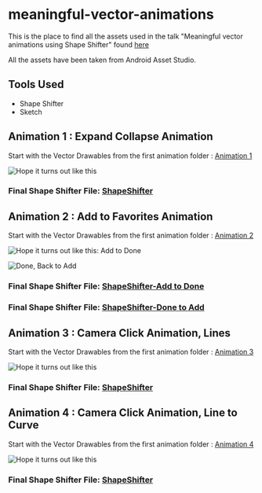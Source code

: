 # meaningful-vector-animations
This is the place to find all the assets used in the talk "Meaningful vector animations using Shape Shifter" found [here](https://www.youtube.com/watch?v=mU6x7CY1Moc&amp;list=PLnD_TKDSaFyXWrnnEhfxeKABuq49Is-8o)

All the assets have been taken from Android Asset Studio.

## Tools Used
 - Shape Shifter
 - Sketch

## Animation 1 : Expand Collapse Animation

Start with the Vector Drawables from the first animation folder : [Animation 1](https://github.com/ragdroid/meaningful-vector-animations/tree/master/assets/animation1_expand_collpase)

![Hope it turns out like this](https://github.com/ragdroid/meaningful-vector-animations/blob/master/gifs/expand_collapse.gif) 

### Final Shape Shifter File: [ShapeShifter](https://github.com/ragdroid/meaningful-vector-animations/blob/master/assets/animation1_expand_collpase/expand_collapse_colored.shapeshifter)


## Animation 2 : Add to Favorites Animation

Start with the Vector Drawables from the first animation folder : [Animation 2](https://github.com/ragdroid/meaningful-vector-animations/tree/master/assets/animation2_add_tick)

![Hope it turns out like this: Add to Done](https://github.com/ragdroid/meaningful-vector-animations/blob/master/gifs/add_tick_colored.gif)

![Done, Back to Add](https://github.com/ragdroid/meaningful-vector-animations/blob/master/gifs/tick_to_add_colored.gif)

### Final Shape Shifter File: [ShapeShifter-Add to Done](https://github.com/ragdroid/meaningful-vector-animations/blob/master/assets/animation2_add_tick/add_to_tick.shapeshifter)
### Final Shape Shifter File: [ShapeShifter-Done to Add](https://github.com/ragdroid/meaningful-vector-animations/blob/master/assets/animation2_add_tick/tick_to_add.shapeshifter)


## Animation 3 : Camera Click Animation, Lines

Start with the Vector Drawables from the first animation folder : [Animation 3](https://github.com/ragdroid/meaningful-vector-animations/tree/master/assets/animation3_a_camera_lines)

![Hope it turns out like this](https://github.com/ragdroid/meaningful-vector-animations/blob/master/gifs/camera_lines.gif)

### Final Shape Shifter File: [ShapeShifter](https://github.com/ragdroid/meaningful-vector-animations/blob/master/assets/animation3_a_camera_lines/camera_colored_lines.shapeshifter)

## Animation 4 : Camera Click Animation, Line to Curve

Start with the Vector Drawables from the first animation folder : [Animation 4](https://github.com/ragdroid/meaningful-vector-animations/tree/master/assets/animation3_camera_curves)

![Hope it turns out like this](https://github.com/ragdroid/meaningful-vector-animations/blob/master/gifs/camera_line_to_curve.gif)

### Final Shape Shifter File: [ShapeShifter](https://github.com/ragdroid/meaningful-vector-animations/blob/master/assets/animation3_camera_curves/camera_curve_colored.shapeshifter)

